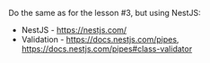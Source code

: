 Do the same as for the lesson #3, but using NestJS:

- NestJS - https://nestjs.com/
- Validation - https://docs.nestjs.com/pipes, https://docs.nestjs.com/pipes#class-validator
